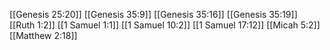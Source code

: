 [[Genesis 25:20]]
[[Genesis 35:9]]
[[Genesis 35:16]]
[[Genesis 35:19]]
[[Ruth 1:2]]
[[1 Samuel 1:1]]
[[1 Samuel 10:2]]
[[1 Samuel 17:12]]
[[Micah 5:2]]
[[Matthew 2:18]]
